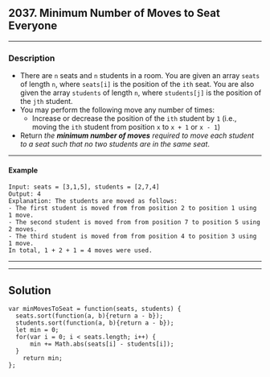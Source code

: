 ## 2037. Minimum Number of Moves to Seat Everyone
****
### Description
- There are `n` seats and `n` students in a room. You are given an array `seats` of length `n`, where `seats[i]` is the position of the `ith` seat. You are also given the array `students` of length `n`, where `students[j]` is the position of the `jth` student.
- You may perform the following move any number of times:
   - Increase or decrease the position of the `ith` student by `1` (i.e., moving the `ith` student from position `x` to `x + 1` or `x - 1`)
- Return _the **minimum number of moves** required to move each student to a seat such that no two students are in the same seat_.
****
#### Example
```
Input: seats = [3,1,5], students = [2,7,4]
Output: 4
Explanation: The students are moved as follows:
- The first student is moved from from position 2 to position 1 using 1 move.
- The second student is moved from from position 7 to position 5 using 2 moves.
- The third student is moved from from position 4 to position 3 using 1 move.
In total, 1 + 2 + 1 = 4 moves were used.
```
****
****
## Solution
```
var minMovesToSeat = function(seats, students) {
  seats.sort(function(a, b){return a - b});
  students.sort(function(a, b){return a - b});
  let min = 0;
  for(var i = 0; i < seats.length; i++) {
      min += Math.abs(seats[i] - students[i]);
  }
    return min;
};
```